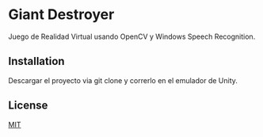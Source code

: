 # Giant Destroyer
Juego de Realidad Virtual usando OpenCV y Windows Speech Recognition.

## Installation

Descargar el proyecto via git clone y correrlo en el emulador de Unity.

## License
[MIT](https://choosealicense.com/licenses/mit/)
